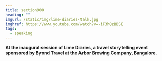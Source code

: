 ```yaml
---
title: section900
heading: ""
imgurl: /static/img/lime-diaries-talk.jpg
imghref: https://www.youtube.com/watch?v=-iF3hQzBBSE
tags:
  - speaking
---
```

**At the inaugural session of Lime Diaries, a travel storytelling event sponsored by Byond Travel at the Arbor Brewing Company, Bangalore.**
